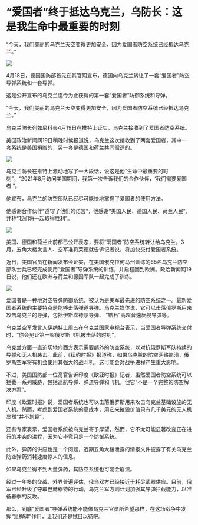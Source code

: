 # “爱国者”终于抵达乌克兰，乌防长：这是我生命中最重要的时刻

“今天，我们美丽的乌克兰天空变得更加安全，因为爱国者防空系统已经抵达乌克兰。”

![](https://inews.gtimg.com/om_bt/OfGBwNVe1efwRhwvEDZHjBSkxolKhMyEVm71YAG114mKUAA/1000)

4月18日，德国国防部首先在其官网宣布，德国向乌克兰转让了一套“爱国者”防空导弹系统和一套导弹。

这是公开宣布的乌克兰迄今为止获得的第一套“爱国者”防御系统和导弹。

“今天，我们美丽的乌克兰天空变得更加安全，因为爱国者防空系统已经抵达乌克兰。”

乌克兰防长列兹尼科夫4月19日在推特上证实，乌克兰接收到了爱国者防空系统。

美国政治新闻网19日稍晚时候报道说，乌克兰这次接收到了两套爱国者，其中一套系统是美国捐赠的，另一套是德国和荷兰共同赠送的。

![](https://inews.gtimg.com/om_bt/O9aDejz6zJpJtWK2j2WeSH99jcZQ3Yil7-oS69Y1_FGyUAA/1000)

乌克兰防长在推特上激动地写了一大段话，说这是他“生命中最重要的时刻”，“2021年8月访问美国期间，我第一次告诉我们的合作伙伴，‘我们需要爱国者’”。

他宣布，乌克兰的防空部队已经尽可能快地掌握了爱国者的使用方法。

他感谢合作伙伴“遵守了他们的诺言”，他感谢“美国人民、德国人民、荷兰人民”，并称“我们将一起取得胜利”。

![](https://inews.gtimg.com/om_bt/OU5zZKSX016HyPp14x-VxgCfL_M4cSUbfMKQpVuNJhwc4AA/1000)

美国、德国和荷兰此前都已公开表态，要将“爱国者”防空系统转让给乌克兰。3月，五角大楼发言人、空军准将莱德就告诉记者说，将加快交付爱国者系统。

近日，美国官员在新闻发布会证实，在美国俄克拉何马州训练的65名乌克兰防空部队士兵已经完成使用“爱国者”导弹系统的训练，并启程回到欧洲。政治新闻网19日说，他们还在欧洲与荷兰和德国军队一起完成了训练。

![](https://inews.gtimg.com/om_bt/O1kDxbHi5Yf3xefeYIKkqSrvHIgDKnD8rkaaXyRTol1QAAA/1000)

爱国者是一种地对空导弹防御系统，被认为是美军最先进的防空系统之一。最新爱国者系统的主要特点是能够击落弹道导弹。乌克兰媒体说，它可以击落俄罗斯用来攻击乌克兰的导弹，包括伊斯坎德尔导弹、
“锆石”高超音速反舰导弹等。

乌克兰空军发言人伊纳特上周五在乌克兰国家电视台表示，当爱国者导弹系统交付时，“你会见证第一架俄罗斯飞机被击落的时刻”。

乌克兰方面一直迫切地向西方表示需要额外的防空系统，以对抗俄罗斯军队持续的导弹和无人机袭击。此前，《纽约时报》报道称，如果乌克兰的防空网络崩溃，俄罗斯空军将有机会使用其强大的战斗机，这可能会对战争进程产生重大影响。

不过，美国国防部一位高官告诉印度《欧亚时报》记者，虽然爱国者防空系统可以拦截一系列威胁，包括巡航导弹、弹道导弹和飞机，但它“不是一个完整的防空解决方案”。

印度《欧亚时报》说，爱国者系统也可以击落俄罗斯用来攻击乌克兰基础设施的无人机。然而，考虑到爱国者系统的高成本，用它来摧毁价值只有几千美元的无人机显然“并不划算”。

还有专家表示，爱国者系统被乌克兰寄予厚望，然而，它不太可能显著改变正在进行的冲突的进程，因为它毕竟只是一个防御系统。

此外，弹药的供应也是一个问题，近期五角大楼泄露的情报文件披露了有关乌克兰防空弹药消耗速度惊人的信息。

如果乌克兰得不到大量弹药，其防空系统也可能会崩溃。

经过一年多的交战，外界普遍评估，俄乌双方已经接近于耗尽武器供应。目前，俄军已经升级了夺取巴赫穆特的行动，乌克兰军方则计划加强其导弹拦截能力，以准备春季的反攻。

那么，到底“爱国者”导弹系统能不能像乌克兰官员所希望那样，在这场战争中发挥“里程碑”作用，让我们还是拭目以待吧。

